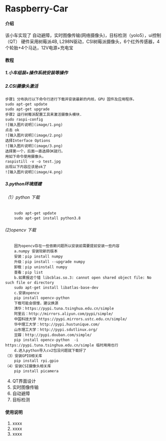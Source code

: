 # Raspberry-Car

#### 介绍
该小车实现了 自动避障，实时图像传输(网络摄像头)，目标检测（yolo5），ui控制（QT）
硬件采用树莓派4B, L298N驱动，CSI树莓派摄像头，6个红外传感器，4个轮胎+4个马达，12V电源+充电宝



#### 教程

##### 1.小车组装+操作系统安装等操作
##### 2.CSI摄像头激活
    步骤1 分布执行以下命令行进行下载并安装最新的内核，GPU 固件及应用程序。
    sudo apt-get update
    sudo apt-get upgrade
    步骤2 运行树莓派配置工具来激活摄像头模块.
    sudo raspi-config
    ![输入图片说明](image/1.png)
    点击 ok
    ![输入图片说明](image/2.png)
    选择Interface Options
    ![输入图片说明](image/3.png)
    选择第一个，后面一直选择OK就行。
    用如下命令使用摄像头。
    raspistill -v -o test.jpg
    出现以下内容应该是ok了
    ![输入图片说明](image/4.png)

##### 3.python环境搭建
###### （1）python 下载
        sudo apt-get update
        sudo apt-get install python3.8
###### (2)opencv 下载
        因为opencv存在一些依赖问题所以安装前需要提前安装一些内容
        a.numpy 安装较新的版本
        安装：pip install numpy 
        升级：pip install --upgrade numpy
        卸载：pip uninstall numpy
        查看：pip list
        b.如果报这个错 libcblas.so.3: cannot open shared object file: No such file or directory
        sudo apt-get install libatlas-base-dev
        c.安装opencv
        pip install opencv-python  
        下载可能会很慢，建议换源
        清华：https://pypi.tuna.tsinghua.edu.cn/simple
        阿里云：http://mirrors.aliyun.com/pypi/simple/
        中国科技大学 https://pypi.mirrors.ustc.edu.cn/simple/
        华中理工大学：http://pypi.hustunique.com/       
        山东理工大学：http://pypi.sdutlinux.org/ 
        豆瓣：http://pypi.douban.com/simple/    
        pip install opencv-python  -i https://pypi.tuna.tsinghua.edu.cn/simple 临时用用也行  
        d.进入python导入cv2包没问题就下载好了
    （3）安装GPIO相关库  
        pip install rpi.gpio
    （4）安装CSI摄像头相关库
        pip install picamera
4.  QT界面设计
5.  实时图像传输
6.  自动避障
7.  目标检测

#### 使用说明

1.  xxxx
2.  xxxx
3.  xxxx


